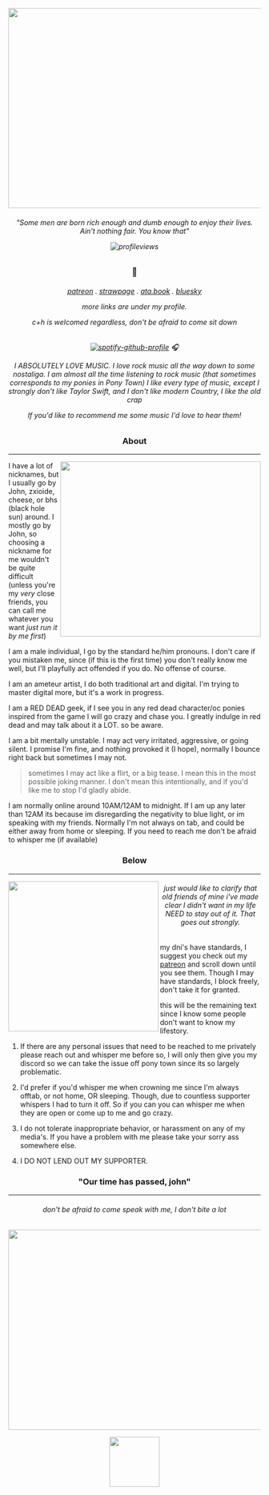  <p align="center">
  <img width="590" height="400" src="https://media.discordapp.net/attachments/1116747850282451045/1352240041111457843/ef3274b54b15e32b1d75e524dcea707d-removebg-preview.png?ex=67dd4b2d&is=67dbf9ad&hm=392cae6489567c78475b11059ccedf036be332d6974ffb369ad52f7e5503a6ff&=&format=webp&quality=lossless">
</p>

<h6 align="center">
  
  "*Some men are born rich enough and dumb enough to enjoy their lives. Ain't nothing fair. You know that*"



![profileviews](https://komarev.com/ghpvc/?username=cheesewezz&color=green)


<h3 align="center">🌿</h3>

<h6 align="center">

[patreon](https://www.patreon.com/c/user/posts?u=85089921) . [strawpage](https://chezzits.straw.page/) . [ata.book](https://zxioide.atabook.org/) . [bluesky](https://bsky.app/profile/cheesewezz.bsky.social)

more links are under my profile. 

c+h is welcomed regardless, don't be afraid to come sit down

<h6 align="center">
  
[![spotify-github-profile](https://spotify-github-profile.kittinanx.com/api/view?uid=314lk5plcho6tynqye2qelu5zs5m&cover_image=true&theme=novatorem&show_offline=true&background_color=121212&interchange=true&bar_color=53b14f&bar_color_cover=true)](https://spotify-github-profile.kittinanx.com/api/view?uid=314lk5plcho6tynqye2qelu5zs5m&redirect=true) 🎧

I ABSOLUTELY LOVE MUSIC. I love rock music all the way down to some nostaliga. I am almost all the time listening to rock music (that sometimes corresponds to my ponies in Pony Town) I like every type of music, except I strongly don't like Taylor Swift, and I don't like modern Country, I like the old crap

If you'd like to recommend me some music I'd love to hear them! 

<h3 align="center">About</h3>

-----

<img align="right" width="400" height="350" src="https://media.discordapp.net/attachments/1116747850282451045/1352372924916568124/6204200d6102e9ee2c93bc51a3e97b83-removebg-preview.png?ex=67ddc6ef&is=67dc756f&hm=50613c6fcca8b5f23a3eea116d3964f5d7e6810a8ee05af1eaf42cfb9a340fcb&=&format=webp&quality=lossless">

I have a lot of nicknames, but I usually go by John, zxioide, cheese, or bhs (black hole sun) around. I mostly go by John, so choosing a nickname for me wouldn't be quite difficult 
(unless you're my *very* close friends, you can call me whatever you want *just run it by me first*)

I am a male individual, I go by the standard he/him pronouns. I don't care if you mistaken me, since (if this is the first time) you don't really know me well, but I'll playfully act offended if you do. No offense of course.

I am an ameteur artist, I do both traditional art and digital. I'm trying to master digital more, but it's a work in progress.

I am a RED DEAD geek, if I see you in any red dead character/oc ponies inspired from the game I will go crazy and chase you. I greatly indulge in red dead and may talk about it a LOT. so be aware.

I am a bit mentally unstable. I may act very irritated, aggressive, or going silent. I promise I'm fine, and nothing provoked it (I hope), normally I bounce right back but sometimes I may not. 

> sometimes I may act like a flirt, or a big tease. I mean this in the most possible joking manner. I don't mean this intentionally, and if you'd like me to stop I'd gladly abide.

I am normally online around 10AM/12AM to midnight. If I am up any later than 12AM its because im disregarding the negativity to blue light, or im speaking with my friends. Normally I'm not always on tab, and could be either away from home or sleeping. If you need to reach me don't be afraid to whisper me (if available)

<h3 align="center">Below</h3>

--------

<img align="left" width="300" height="300" src="https://media.discordapp.net/attachments/1116747850282451045/1352378950885572708/7468b2c94376f3b382ea940580c5431e-removebg-preview.png?ex=67ddcc8b&is=67dc7b0b&hm=3f9d86a3b4f251419b84027432d6544277c2cb1b80713984c0397a4827c5ffc4&=&format=webp&quality=lossless">

<h6 align="center">just would like to clarify that old friends of mine i've made clear I didn't want in my life NEED to stay out of it. That goes out strongly.</h6>

my dni's have standards, I suggest you check out my [patreon](https://www.patreon.com/c/user/posts?u=85089921) and scroll down until you see them. Though I may have standards, I block freely, don't take it for granted.

this will be the remaining text since I know some people don't want to know my lifestory.

1. If there are any personal issues that need to be reached to me privately please reach out and whisper me before so, I will only then give you my discord so we can take the issue off pony town since its so largely problematic.

2. I'd prefer if you'd whisper me when crowning me since I'm always offtab, or not home, OR sleeping. Though, due to countless supporter whispers I had to turn it off. So if you can you can whisper me when they are open or come up to me and go crazy.

3. I do not tolerate inappropriate behavior, or harassment on any of my media's. If you have a problem with me please take your sorry ass somewhere else.

4. I DO NOT LEND OUT MY SUPPORTER.

<h3 align="center">"Our time has passed, john"</h3>
  
------------

<h6 align="center">don't be afraid to come speak with me, I don't bite a lot</h6>

  <p align="center">
  <img width="590" height="400" src="https://i.pinimg.com/736x/f9/5c/c4/f95cc4a54cce939be0e732c64088b2ea.jpg">
</p>

<p align="center">
<img width="100" height="100" src="https://media.discordapp.net/attachments/1116747850282451045/1352384735493488651/0ae0cd06eea272c5399fd10c716d5714-removebg-preview.png?ex=67ddd1ef&is=67dc806f&hm=2b8f7692c9034add9874781b1eb6682f3578ef37cda4b2d4250f10733d5b9fde&=&format=webp&quality=lossless">
</p>
